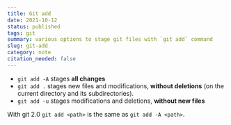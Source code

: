 ```yaml
---
title: Git add
date: 2021-10-12
status: published
tags: git
summary: various options to stage git files with `git add` command
slug: git-add
category: note
citation_needed: false
---
```


- `git add -A` stages **all changes**
- `git add .` stages new files and modifications, **without deletions** (on the current directory and its subdirectories).
- `git add -u` stages modifications and deletions, **without new files**

With git 2.0 `git add <path>` is the same as `git add -A <path>`.